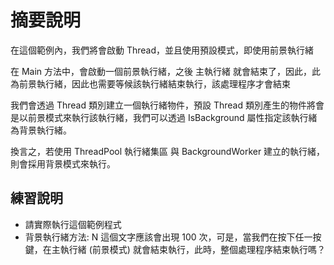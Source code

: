 # 摘要說明

在這個範例內，我們將會啟動 Thread，並且使用預設模式，即使用前景執行緒

在 Main 方法中，會啟動一個前景執行緒，之後 主執行緒 就會結束了，因此，此為前景執行緒，因此也需要等候該執行緒結束執行，該處理程序才會結束

我們會透過 Thread 類別建立一個執行緒物件，預設 Thread 類別產生的物件將會是以前景模式來執行該執行緒，我們可以透過 IsBackground 屬性指定該執行緒為背景執行緒。

換言之，若使用 ThreadPool 執行緒集區 與 BackgroundWorker 建立的執行緒，則會採用背景模式來執行。

## 練習說明

* 請實際執行這個範例程式
* 背景執行緒方法: N
  這個文字應該會出現 100 次，可是，當我們在按下任一按鍵，在主執行緒 (前景模式) 就會結束執行，此時，整個處理程序結束執行嗎？
  